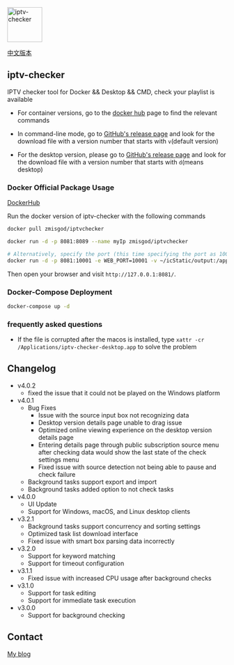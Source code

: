 <img alt="iptv-checker" src="https://github.com/zhimin-dev/iptv-checker/blob/main/icon.png" height=80>

[中文版本](https://github.com/zhimin-dev/iptv-checker/blob/main/cn.md)

## iptv-checker

IPTV checker tool for Docker && Desktop && CMD, check your playlist is available

- For container versions, go to the [docker hub](https://hub.docker.com/r/zmisgod/iptvchecker) page to find the relevant commands

- In command-line mode, go to [GitHub's release page](https://github.com/zhimin-dev/iptv-checker/releases) and look for the download file with a version number that starts with `v`(default version)

- For the desktop version, please go to [GitHub's release page](https://github.com/zhimin-dev/iptv-checker/releases) and look for the download file with a version number that starts with `d`(means desktop)

### Docker Official Package Usage

[DockerHub](https://hub.docker.com/r/zmisgod/iptvchecker)

Run the docker version of iptv-checker with the following commands

```bash
docker pull zmisgod/iptvchecker

docker run -d -p 8081:8089 --name myIp zmisgod/iptvchecker

# Alternatively, specify the port (this time specifying the port as 10001, you need to change the two 10001 places below), output file mapping to local directory
docker run -d -p 8081:10001 -e WEB_PORT=10001 -v ~/icStatic/output:/app/static/output  --name myIp ipserver
```

Then open your browser and visit `http://127.0.0.1:8081/`.

### Docker-Compose Deployment

```bash
docker-compose up -d
```

### frequently asked questions

- If the file is corrupted after the macos is installed, type `xattr -cr /Applications/iptv-checker-desktop.app` to solve the problem

## Changelog

- v4.0.2
  - fixed the issue that it could not be played on the Windows platform
- v4.0.1
  - Bug Fixes
    - Issue with the source input box not recognizing data
    - Desktop version details page unable to drag issue
    - Optimized online viewing experience on the desktop version details page
    - Entering details page through public subscription source menu after checking data would show the last state of the check settings menu
    - Fixed issue with source detection not being able to pause and check failure
  - Background tasks support export and import
  - Background tasks added option to not check tasks
- v4.0.0
  - UI Update
  - Support for Windows, macOS, and Linux desktop clients
- v3.2.1
  - Background tasks support concurrency and sorting settings
  - Optimized task list download interface
  - Fixed issue with smart box parsing data incorrectly
- v3.2.0
  - Support for keyword matching
  - Support for timeout configuration
- v3.1.1
  - Fixed issue with increased CPU usage after background checks
- v3.1.0
  - Support for task editing
  - Support for immediate task execution
- v3.0.0
  - Support for background checking

## Contact

[My blog](https://zmis.me/user/zmisgod)